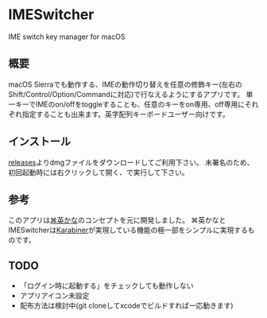# IMESwitcher
IME switch key manager for macOS

## 概要

macOS Sierraでも動作する、IMEの動作切り替えを任意の修飾キー(左右のShift/Control/Option/Commandに対応)で行なえるようにするアプリです。
単一キーでIMEのon/offをtoggleすることも、任意のキーをon専用、off専用にそれぞれ指定することも出来ます。英字配列キーボードユーザー向けです。

## インストール

[releases](https://github.com/kan/ime-switcher/releases)よりdmgファイルをダウンロードしてご利用下さい。
未署名のため、初回起動時には右クリックして開く、で実行して下さい。

## 参考

このアプリは[⌘英かな](https://ei-kana.appspot.com/)のコンセプトを元に開発しました。
⌘英かなとIMESwitcherは[Karabiner](https://pqrs.org/osx/karabiner/index.html.ja)が実現している機能の極一部をシンプルに実現するものです。

## TODO

- 「ログイン時に起動する」をチェックしても動作しない
- アプリアイコン未設定
- 配布方法は検討中(git cloneしてxcodeでビルドすれば一応動きます)

